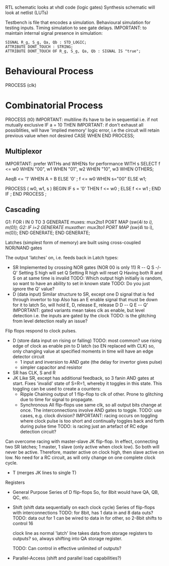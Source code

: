 <!-- SPDX-License-Identifier: zlib-acknowledgement -->
RTL schematic looks at vhdl code (logic gates)
Synthesis schematic will look at netlist (LUTs)

Testbench is file that encodes a simulation.
Behavioural simulation for testing inputs.
Timing simulation to see gate delays. 
IMPORTANT: to maintain internal signal presence in simulation:
```
SIGNAL R_g, S_g, Qa, Qb : STD_LOGIC;
ATTRIBUTE DONT_TOUCH : STRING;
ATTRIBUTE DONT_TOUCH OF R_g, S_g, Qa, Qb : SIGNAL IS "true";
```

# Behavioural Process
PROCESS (clk)

# Combinatorial Process
PROCESS (t0)
  IMPORTANT: multiline ifs have to be in sequential
  i.e. if not mutually exclusive
  IF a = 10 THEN 
  IMPORTANT: if don't exhaust all possiblities,
  will have 'implied memory' logic error, i.e
  the circuit will retain previous value when not desired
  CASE WHEN 
END PROCESS;

## Multiplexor
IMPORTANT: prefer WITHs and WHENs for performance
WITH s SELECT
  f <= w0 WHEN "00",
       w1 WHEN "01",
       w2 WHEN "10",
       w3 WHEN OTHERS;

AeqB <= '1' WHEN A = B ELSE '0' ;
f <= w0 WHEN s="00" ELSE w1;

PROCESS ( w0, w1, s )
BEGIN
  IF s = '0' THEN
    f <= w0 ;
  ELSE
    f <= w1 ;
  END IF ;
END PROCESS ;


## Cascading
G1: FOR i IN 0 TO 3 GENERATE
  muxes: mux2to1 PORT MAP (sw(4*i to i), m(0));
  G2: IF i=2 GENERATE
    muxother: mux3to1 PORT MAP (sw(4*i to i), m(0));
  END GENERATE;
END GENERATE;






Latches (simplest form of memory) are built using cross-coupled NOR/NAND gates

The output 'latches' on, i.e. feeds back in
Latch types:
  - SR
    Implemented by crossing NOR gates (NOR 00 is only 11)
    R -\- Q
    S -/- Q'
    Setting S high will set Q
    Setting R high will reset Q
    Having both R and S on at same time is invalid
    TODO: Which output high initially is random, so want to have an ability to set in known state
    TODO: Do you just ignore the Q' value?
  - D (data input)
    Similar structure to SR, except one D signal that is fed through invertor to top
    Also has an E enable signal that must be down for it to latch
    So, will hold E, D, release E, release D
    D -- Q
    E -- Q'
  IMPORTANT: gated variants mean takes clk as enable, but level detection
  i.e. the inputs are gated by the clock
  TODO: is the glitching from level detection really an issue?

Flip flops respond to clock pulses.
  - D (store data input on rising or falling)
  TODO: most common?
  use rising edge of clock as enable pin to D latch (so EN replaced with CLK)
  so, only changing value at specified moments in time
  will have an edge detector circuit
    - 1 input and inversion to AND gate (the delay for invertor gives pulse)
    - simpler capacitor and resistor
  - SR
   has CLK, S and R
  - JK 
   Like SR, except has additional feedback, so 3 fanin AND gates at start.
   Fixes 'invalid' state of S=R=1, whereby it toggles in this state.
   This toggling can be used to create a counters:
     - Ripple
       Chaining output of 1 flip-flop to clk of other.
       Prone to glitching due to time for signal to propagate.
     - Synchronous 
       All flip-flops use same clk, so all output bits change at once.
       The interconnections involve AND gates to toggle.
      TODO: use cases, e.g. clock division?
   IMPORTANT: racing occurs on toggling where clock pulse is too short and continually toggles back and forth during pulse time
   TODO: is racing just an artefact of RC edge detection circuit?

   Can overcome racing with master-slave JK flip-flop.
   In effect, connecting two SR latches; 1 master, 1 slave (only active when clock low). 
   So both will never be active.
   Therefore, master active on clock high, then slave active on low.
   No need for a RC circuit, as will only change on one complete clock cycle.
  - T (merges JK lines to single T)

Registers
  - General Purpose
    Series of D flip-flops
    So, for 8bit would have QA, QB, QC, etc.

  - Shift (shift data sequentially on each clock cycle)
    Series of flip-flops with interconnections
    TODO: for 8bit, has 1 data in and 8 data outs?
    TODO: data out for 1 can be wired to data in for other, so 2-8bit shifts to control 16

    clock line as normal
    'latch' line takes data from storage registers to outputs?
    so, always shifting into QA storage register.

    TODO: Can control in effective unlimited of outputs?
  - Parallel-Access (shift and parallel load capabilities?)
